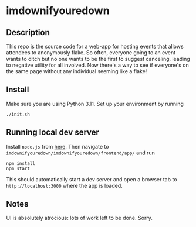 # imdownifyouredown

## Description

This repo is the source code for a web-app for hosting events that allows attendees to anonymously flake. So often, everyone going to an event wants to ditch but no one wants to be the first to suggest canceling, leading to negative utility for all involved. Now there's a way to see if everyone's on the same page without any individual seeming like a flake!

## Install

Make sure you are using Python 3.11. Set up your environment by running

```[bash]
./init.sh
```

## Running local dev server

Install `node.js` from [here](https://nodejs.org/en/download). Then navigate to `imdownifyouredown/imdownifyouredown/frontend/app/` and run

```[bash]
npm install
npm start
```

This should automatically start a dev server and open a browser tab to `http://localhost:3000` where the app is loaded.

## Notes

UI is absolutely atrocious: lots of work left to be done. Sorry.
